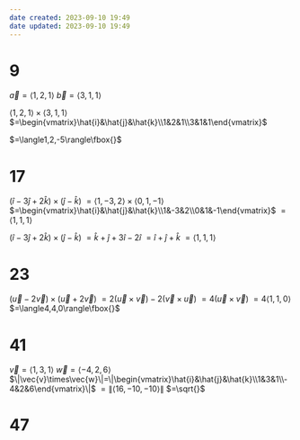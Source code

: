 ```yaml
---
date created: 2023-09-10 19:49
date updated: 2023-09-10 19:49
---
```


# 9

$\vec{a}=\langle1,2,1\rangle$
$\vec{b}=\langle3,1,1\rangle$

$\langle1,2,1\rangle\times\langle3,1,1\rangle$
$=\begin{vmatrix}\hat{i}&\hat{j}&\hat{k}\\1&2&1\\3&1&1\end{vmatrix}$

$=\langle1,2,-5\rangle\fbox{}$

# 17

$(\hat{i}-3\hat{j}+2\hat{k})\times(\hat{j}-\hat{k})$
$=\langle1,-3,2\rangle\times\langle0,1,-1\rangle$
$=\begin{vmatrix}\hat{i}&\hat{j}&\hat{k}\\1&-3&2\\0&1&-1\end{vmatrix}$
$=\langle1,1,1\rangle$

$(\hat{i}-3\hat{j}+2\hat{k})\times(\hat{j}-\hat{k})$
$=\hat{k}+\hat{j}+3\hat{i}-2\hat{i}$
$=\hat{i}+\hat{j}+\hat{k}$
$=\langle1,1,1\rangle$

# 23

$(\vec{u}-2\vec{v})\times(\vec{u}+2\vec{v})$
$=2(\vec{u}\times\vec{v})-2(\vec{v}\times\vec{u})$
$=4(\vec{u}\times\vec{v})$
$=4\langle1,1,0\rangle$
$=\langle4,4,0\rangle\fbox{}$

# 41

$\vec{v}=\langle1,3,1\rangle$
$\vec{w}=\langle-4,2,6\rangle$
$\|\vec{v}\times\vec{w}\|=\|\begin{vmatrix}\hat{i}&\hat{j}&\hat{k}\\1&3&1\\-4&2&6\end{vmatrix}\|$
$=\|\langle16,-10,-10\rangle\|$
$=\sqrt{}$

# 47
